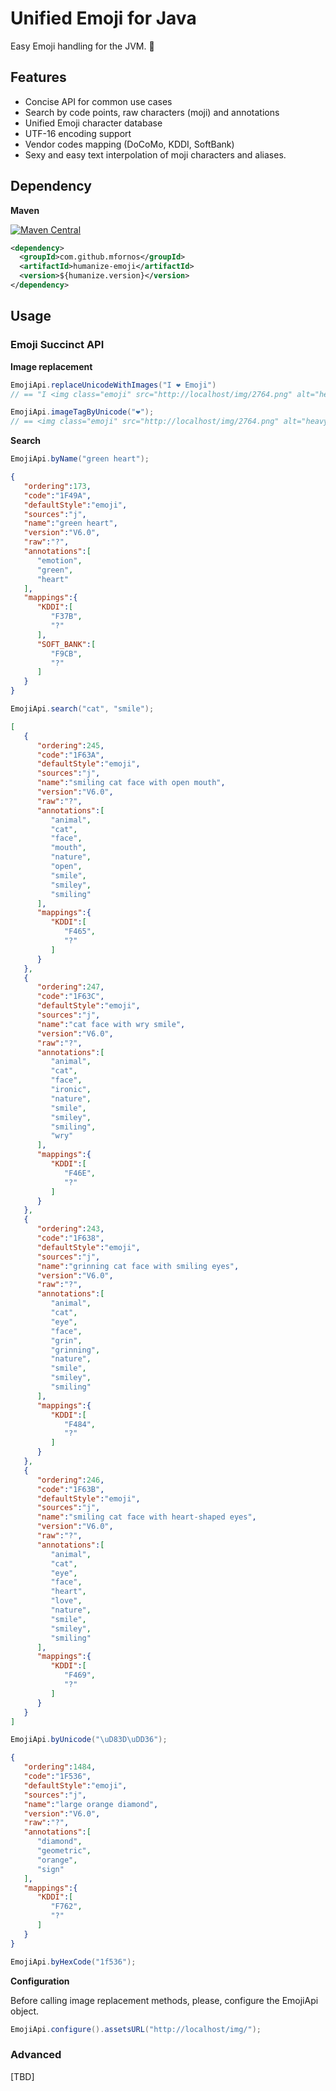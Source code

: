 # Unified Emoji for Java

Easy Emoji handling for the JVM. :green_heart:

## Features

* Concise API for common use cases
* Search by code points, raw characters (moji) and annotations
* Unified Emoji character database
* UTF-16 encoding support
* Vendor codes mapping (DoCoMo, KDDI, SoftBank)
* Sexy and easy text interpolation of moji characters and aliases.

## Dependency

**Maven**

[![Maven Central](https://maven-badges.herokuapp.com/maven-central/com.github.mfornos/humanize-emoji/badge.svg)](https://maven-badges.herokuapp.com/maven-central/com.github.mfornos/humanize-emoji)

```xml
<dependency>
  <groupId>com.github.mfornos</groupId>
  <artifactId>humanize-emoji</artifactId>
  <version>${humanize.version}</version>
</dependency>
```

## Usage
 
### Emoji Succinct API

**Image replacement**

```java
EmojiApi.replaceUnicodeWithImages("I ❤ Emoji")
// == "I <img class="emoji" src="http://localhost/img/2764.png" alt="heavy black heart" /> Emoji"
```

```java
EmojiApi.imageTagByUnicode("❤");
// == <img class="emoji" src="http://localhost/img/2764.png" alt="heavy black heart" />
```

**Search**

```java
EmojiApi.byName("green heart");
```

```json
{
   "ordering":173,
   "code":"1F49A",
   "defaultStyle":"emoji",
   "sources":"j",
   "name":"green heart",
   "version":"V6.0",
   "raw":"?",
   "annotations":[
      "emotion",
      "green",
      "heart"
   ],
   "mappings":{
      "KDDI":[
         "F37B",
         "?"
      ],
      "SOFT_BANK":[
         "F9CB",
         "?"
      ]
   }
}
```

```java
EmojiApi.search("cat", "smile");
```

```json
[
   {
      "ordering":245,
      "code":"1F63A",
      "defaultStyle":"emoji",
      "sources":"j",
      "name":"smiling cat face with open mouth",
      "version":"V6.0",
      "raw":"?",
      "annotations":[
         "animal",
         "cat",
         "face",
         "mouth",
         "nature",
         "open",
         "smile",
         "smiley",
         "smiling"
      ],
      "mappings":{
         "KDDI":[
            "F465",
            "?"
         ]
      }
   },
   {
      "ordering":247,
      "code":"1F63C",
      "defaultStyle":"emoji",
      "sources":"j",
      "name":"cat face with wry smile",
      "version":"V6.0",
      "raw":"?",
      "annotations":[
         "animal",
         "cat",
         "face",
         "ironic",
         "nature",
         "smile",
         "smiley",
         "smiling",
         "wry"
      ],
      "mappings":{
         "KDDI":[
            "F46E",
            "?"
         ]
      }
   },
   {
      "ordering":243,
      "code":"1F638",
      "defaultStyle":"emoji",
      "sources":"j",
      "name":"grinning cat face with smiling eyes",
      "version":"V6.0",
      "raw":"?",
      "annotations":[
         "animal",
         "cat",
         "eye",
         "face",
         "grin",
         "grinning",
         "nature",
         "smile",
         "smiley",
         "smiling"
      ],
      "mappings":{
         "KDDI":[
            "F484",
            "?"
         ]
      }
   },
   {
      "ordering":246,
      "code":"1F63B",
      "defaultStyle":"emoji",
      "sources":"j",
      "name":"smiling cat face with heart-shaped eyes",
      "version":"V6.0",
      "raw":"?",
      "annotations":[
         "animal",
         "cat",
         "eye",
         "face",
         "heart",
         "love",
         "nature",
         "smile",
         "smiley",
         "smiling"
      ],
      "mappings":{
         "KDDI":[
            "F469",
            "?"
         ]
      }
   }
]
```

```java
EmojiApi.byUnicode("\uD83D\uDD36");
```

```json
{
   "ordering":1484,
   "code":"1F536",
   "defaultStyle":"emoji",
   "sources":"j",
   "name":"large orange diamond",
   "version":"V6.0",
   "raw":"?",
   "annotations":[
      "diamond",
      "geometric",
      "orange",
      "sign"
   ],
   "mappings":{
      "KDDI":[
         "F762",
         "?"
      ]
   }
}
```

```java
EmojiApi.byHexCode("1f536");
```


**Configuration**

Before calling image replacement methods, please, configure the EmojiApi object.

```java
EmojiApi.configure().assetsURL("http://localhost/img/");
```


### Advanced

[TBD]

